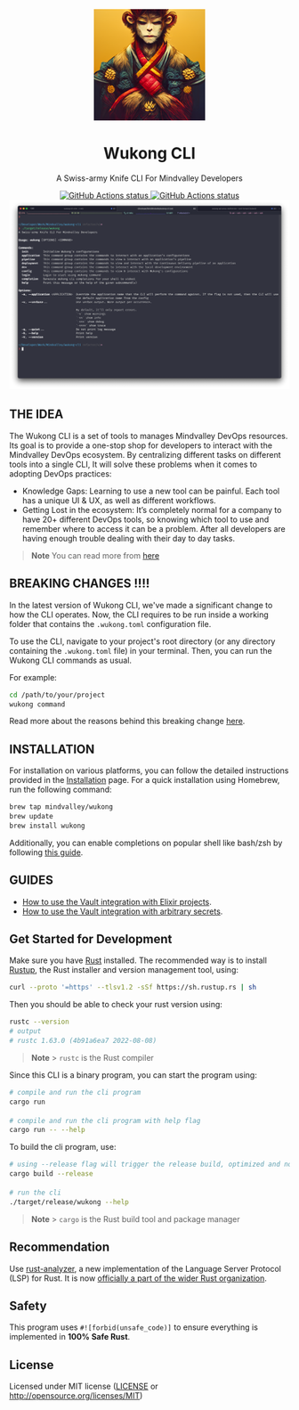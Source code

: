<div align="center">
  <img alt="Wukong CLI" src="./.github/img/wukong_logo.png" width="200" height="200">
</div>

<p align="center">
  <h1 align="center">
    Wukong CLI
  </h1>
</p>

<p align="center">A Swiss-army Knife CLI For Mindvalley Developers</p>

<div align="center">
    <a href="https://github.com/mindvalley/wukong-cli/actions/workflows/ci.yml">
      <img alt="GitHub Actions status" src="https://github.com/mindvalley/wukong-cli/actions/workflows/ci.yml/badge.svg">
    </a>
    <a href="https://github.com/mindvalley/wukong-cli/actions/workflows/release.yml">
      <img alt="GitHub Actions status" src="https://github.com/mindvalley/wukong-cli/actions/workflows/release.yml/badge.svg">
    </a>
</div>

<div align="center">
  <img alt="Wukong CLI" src="./.github/img/wukong_help.png">
</div>

## THE IDEA

The Wukong CLI is a set of tools to manages Mindvalley DevOps resources. Its goal is to provide a one-stop shop for developers to interact with the Mindvalley DevOps ecosystem. By centralizing different tasks on different tools into a single CLI, It will solve these problems when it comes to adopting DevOps practices:

- Knowledge Gaps: Learning to use a new tool can be painful. Each tool has a unique UI & UX, as well as different workflows.
- Getting Lost in the ecosystem: It’s completely normal for a company to have 20+ different DevOps tools, so knowing which tool to use and remember where to access it can be a problem. After all developers are having enough trouble dealing with their day to day tasks.

> **Note**
> You can read more from [here](https://mindvalley.atlassian.net/wiki/spaces/PXP/pages/450396161/PD2+-+A+Swiss-army+Knife+CLI+For+Mindvalley+Developers)

## BREAKING CHANGES !!!!

In the latest version of Wukong CLI, we've made a significant change to how the CLI operates. Now, the CLI requires to be run inside a working folder that contains the `.wukong.toml` configuration file.

To use the CLI, navigate to your project's root directory (or any directory containing the `.wukong.toml` file) in your terminal. Then, you can run the Wukong CLI commands as usual.

For example:

```sh
cd /path/to/your/project
wukong command
```

Read more about the reasons behind this breaking change [here](guides/upgrade_from_2.0.x_to_2.1.0.md).

## INSTALLATION

For installation on various platforms, you can follow the detailed instructions provided in the [Installation](https://github.com/mindvalley/wukong-cli/wiki/Installation) page. For a quick installation using Homebrew, run the following command:

```bash
brew tap mindvalley/wukong
brew update
brew install wukong
```

Additionally, you can enable completions on popular shell like bash/zsh by following [this guide](https://docs.brew.sh/Shell-Completion).

## GUIDES

- [How to use the Vault integration with Elixir projects](guides/elixir_working_with_secrets_in_bunker.md).
- [How to use the Vault integration with arbitrary secrets](guides/working_with_generic_secrets_in_bunker.md).

## Get Started for Development

Make sure you have [Rust](https://www.rust-lang.org/) installed. The recommended way is to install [Rustup](https://www.rust-lang.org/learn/get-started), the Rust installer and version management tool, using:

```bash
curl --proto '=https' --tlsv1.2 -sSf https://sh.rustup.rs | sh
```

Then you should be able to check your rust version using:

```bash
rustc --version
# output
# rustc 1.63.0 (4b91a6ea7 2022-08-08)
```

> **Note** > `rustc` is the Rust compiler

Since this CLI is a binary program, you can start the program using:

```bash
# compile and run the cli program
cargo run

# compile and run the cli program with help flag
cargo run -- --help
```

To build the cli program, use:

```bash
# using --release flag will trigger the release build, optimized and no debug info
cargo build --release

# run the cli
./target/release/wukong --help
```

> **Note** > `cargo` is the Rust build tool and package manager

## Recommendation

Use [rust-analyzer](https://rust-analyzer.github.io/), a new implementation of the Language Server Protocol (LSP) for Rust.
It is now [officially a part of the wider Rust organization](https://blog.rust-lang.org/2022/02/21/rust-analyzer-joins-rust-org.html).

## Safety

This program uses `#![forbid(unsafe_code)]` to ensure everything is implemented in **100% Safe Rust**.

## License

Licensed under MIT license ([LICENSE](LICENSE) or http://opensource.org/licenses/MIT)
